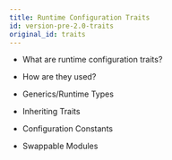 ```yaml
---
title: Runtime Configuration Traits
id: version-pre-2.0-traits
original_id: traits
---
```


* What are runtime configuration traits?

* How are they used?

* Generics/Runtime Types

* Inheriting Traits

* Configuration Constants

* Swappable Modules
